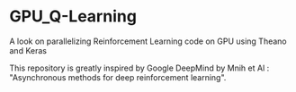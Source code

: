 # GPU_Q-Learning
A look on parallelizing Reinforcement Learning code on GPU using Theano and Keras

This repository is greatly inspired by Google DeepMind by Mnih et Al : "Asynchronous methods for deep reinforcement learning".
